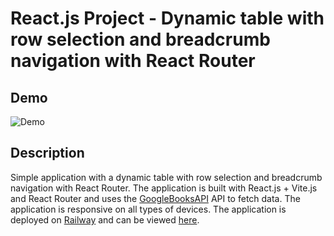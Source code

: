 # React.js Project - Dynamic table with row selection and breadcrumb navigation with React Router


## Demo

![Demo](https://recruitment-task-books-production.up.railway.app/)

## Description
Simple application with a dynamic table with row selection and breadcrumb navigation with React Router. The application is built with React.js + Vite.js and React Router and uses the [GoogleBooksAPI](https://developers.google.com/books/docs/v1/using) API to fetch data. The application is responsive on all types of devices. The application is deployed on [Railway](https://railway.app/) and can be viewed [here](https://recruitment-task-books-production.up.railway.app/).

